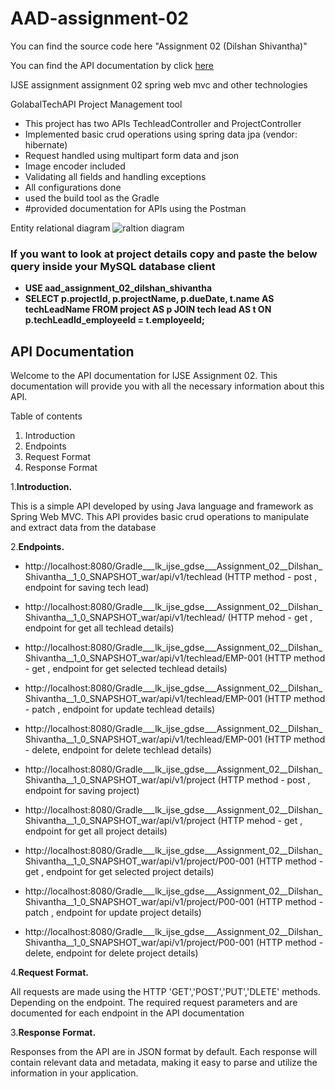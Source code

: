 # AAD-assignment-02
You can find the source code here "Assignment 02 (Dilshan Shivantha)"

<p>You can find the API documentation by click <span><a href="[![Run in Postman](https://run.pstmn.io/button.svg)](https://app.getpostman.com/run-collection/28171920-596fdb63-a485-435d-bd3a-15d05f26de67?action=collection%2Ffork&source=rip_markdown&collection-url=entityId%3D28171920-596fdb63-a485-435d-bd3a-15d05f26de67%26entityType%3Dcollection%26workspaceId%3D7cb2ef9d-9e24-46d9-9664-c75127bdac06)">here</a></span></p>


IJSE assignment assignment 02 spring web mvc and other technologies

GolabalTechAPI Project Management tool

  - This project has two APIs TechleadController and ProjectController
  - Implemented basic crud operations using spring data jpa (vendor: hibernate)
  - Request handled using multipart form data and json
  - Image encoder included
  - Validating all fields and handling exceptions
  - All configurations done
  - used the build tool as the Gradle
  - #provided documentation for APIs using the Postman

Entity relational diagram
![raltion diagram](https://github.com/Shivantha56/AAD-assignment-02/assets/111634293/bdf0b310-fcfd-4f25-8a5c-65c79ddbcc28)

### If you want to look at project details copy and paste the below query inside your MySQL database client
- **USE aad_assignment_02_dilshan_shivantha**
- **SELECT p.projectId, p.projectName, p.dueDate, t.name AS techLeadName FROM project AS p JOIN tech lead AS t ON p.techLeadId_employeeId = t.employeeId;**

## API Documentation

Welcome to the API documentation for IJSE Assignment 02. This documentation will provide you with all the necessary information about this API.

Table of contents
  1. Introduction
  2. Endpoints
  3. Request Format
  4. Response Format
  
1.**Introduction.**

This is a simple API developed by using Java language and framework as Spring Web MVC. This API provides basic crud operations to manipulate and extract data from the database

2.**Endpoints.**

- http://localhost:8080/Gradle___lk_ijse_gdse___Assignment_02__Dilshan_Shivantha__1_0_SNAPSHOT_war/api/v1/techlead (HTTP method - post , endpoint for saving tech lead)
- http://localhost:8080/Gradle___lk_ijse_gdse___Assignment_02__Dilshan_Shivantha__1_0_SNAPSHOT_war/api/v1/techlead/ (HTTP mehod - get , endpoint for get all techlead details)
- http://localhost:8080/Gradle___lk_ijse_gdse___Assignment_02__Dilshan_Shivantha__1_0_SNAPSHOT_war/api/v1/techlead/EMP-001 (HTTP method - get , endpoint for get selected techlead details)
- http://localhost:8080/Gradle___lk_ijse_gdse___Assignment_02__Dilshan_Shivantha__1_0_SNAPSHOT_war/api/v1/techlead/EMP-001 (HTTP method - patch , endpoint for update techlead details)
- http://localhost:8080/Gradle___lk_ijse_gdse___Assignment_02__Dilshan_Shivantha__1_0_SNAPSHOT_war/api/v1/techlead/EMP-001 (HTTP method - delete, endpoint for delete techlead details)

- http://localhost:8080/Gradle___lk_ijse_gdse___Assignment_02__Dilshan_Shivantha__1_0_SNAPSHOT_war/api/v1/project (HTTP method - post , endpoint for saving project)
- http://localhost:8080/Gradle___lk_ijse_gdse___Assignment_02__Dilshan_Shivantha__1_0_SNAPSHOT_war/api/v1/project (HTTP mehod - get , endpoint for get all project details)
- http://localhost:8080/Gradle___lk_ijse_gdse___Assignment_02__Dilshan_Shivantha__1_0_SNAPSHOT_war/api/v1/project/P00-001 (HTTP method - get , endpoint for get selected project details)
- http://localhost:8080/Gradle___lk_ijse_gdse___Assignment_02__Dilshan_Shivantha__1_0_SNAPSHOT_war/api/v1/project/P00-001 (HTTP method - patch , endpoint for update project details)
- http://localhost:8080/Gradle___lk_ijse_gdse___Assignment_02__Dilshan_Shivantha__1_0_SNAPSHOT_war/api/v1/project/P00-001 (HTTP method - delete, endpoint for delete project details)


4.**Request Format.**

All requests are made using the HTTP 'GET','POST','PUT','DLETE' methods. Depending on the endpoint. The required request parameters and are documented for each endpoint in the API documentation

3.**Response Format.**

Responses from the API are in JSON format by default. Each response will contain relevant data and metadata, making it easy to parse and utilize the information in your application.
